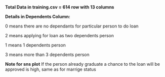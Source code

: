 **Total Data in training.csv = 614 row with 13 columns**

**Details in Dependents Column:**

0 means there are no dependants for particular person to do loan

2 means applying for loan as two dependents person

1 means 1 dependents person

3 means more than 3 dependents person


**Note for sns plot**
If the person already graduate a chance to the loan will be approved is high, same as for marrige status
